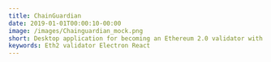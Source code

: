 ```yaml
---
title: ChainGuardian
date: 2019-01-01T00:00:10-00:00
image: /images/Chainguardian_mock.png
short: Desktop application for becoming an Ethereum 2.0 validator with insights in performance as a validator and monitoring.
keywords: Eth2 validator Electron React
---
```

